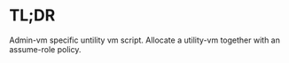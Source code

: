 # TL;DR

Admin-vm specific untility vm script.
Allocate a utility-vm together with an assume-role policy.
